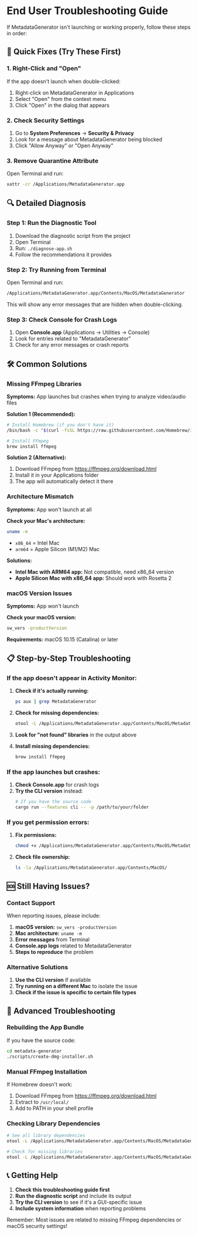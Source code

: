 # End User Troubleshooting Guide

If MetadataGenerator isn't launching or working properly, follow these steps in order:

## 🚨 Quick Fixes (Try These First)

### 1. Right-Click and "Open"
If the app doesn't launch when double-clicked:
1. Right-click on MetadataGenerator in Applications
2. Select "Open" from the context menu
3. Click "Open" in the dialog that appears

### 2. Check Security Settings
1. Go to **System Preferences** → **Security & Privacy**
2. Look for a message about MetadataGenerator being blocked
3. Click "Allow Anyway" or "Open Anyway"

### 3. Remove Quarantine Attribute
Open Terminal and run:
```bash
xattr -cr /Applications/MetadataGenerator.app
```

## 🔍 Detailed Diagnosis

### Step 1: Run the Diagnostic Tool
1. Download the diagnostic script from the project
2. Open Terminal
3. Run: `./diagnose-app.sh`
4. Follow the recommendations it provides

### Step 2: Try Running from Terminal
Open Terminal and run:
```bash
/Applications/MetadataGenerator.app/Contents/MacOS/MetadataGenerator
```

This will show any error messages that are hidden when double-clicking.

### Step 3: Check Console for Crash Logs
1. Open **Console.app** (Applications → Utilities → Console)
2. Look for entries related to "MetadataGenerator"
3. Check for any error messages or crash reports

## 🛠️ Common Solutions

### Missing FFmpeg Libraries
**Symptoms:** App launches but crashes when trying to analyze video/audio files

**Solution 1 (Recommended):**
```bash
# Install Homebrew (if you don't have it)
/bin/bash -c "$(curl -fsSL https://raw.githubusercontent.com/Homebrew/install/HEAD/install.sh)"

# Install FFmpeg
brew install ffmpeg
```

**Solution 2 (Alternative):**
1. Download FFmpeg from https://ffmpeg.org/download.html
2. Install it in your Applications folder
3. The app will automatically detect it there

### Architecture Mismatch
**Symptoms:** App won't launch at all

**Check your Mac's architecture:**
```bash
uname -m
```
- `x86_64` = Intel Mac
- `arm64` = Apple Silicon (M1/M2) Mac

**Solutions:**
- **Intel Mac with ARM64 app:** Not compatible, need x86_64 version
- **Apple Silicon Mac with x86_64 app:** Should work with Rosetta 2

### macOS Version Issues
**Symptoms:** App won't launch

**Check your macOS version:**
```bash
sw_vers -productVersion
```

**Requirements:** macOS 10.15 (Catalina) or later

## 📋 Step-by-Step Troubleshooting

### If the app doesn't appear in Activity Monitor:

1. **Check if it's actually running:**
   ```bash
   ps aux | grep MetadataGenerator
   ```

2. **Check for missing dependencies:**
   ```bash
   otool -L /Applications/MetadataGenerator.app/Contents/MacOS/MetadataGenerator
   ```

3. **Look for "not found" libraries** in the output above

4. **Install missing dependencies:**
   ```bash
   brew install ffmpeg
   ```

### If the app launches but crashes:

1. **Check Console.app** for crash logs
2. **Try the CLI version** instead:
   ```bash
   # If you have the source code
   cargo run --features cli -- -p /path/to/your/folder
   ```

### If you get permission errors:

1. **Fix permissions:**
   ```bash
   chmod +x /Applications/MetadataGenerator.app/Contents/MacOS/MetadataGenerator
   ```

2. **Check file ownership:**
   ```bash
   ls -la /Applications/MetadataGenerator.app/Contents/MacOS/
   ```

## 🆘 Still Having Issues?

### Contact Support
When reporting issues, please include:

1. **macOS version:** `sw_vers -productVersion`
2. **Mac architecture:** `uname -m`
3. **Error messages** from Terminal
4. **Console.app logs** related to MetadataGenerator
5. **Steps to reproduce** the problem

### Alternative Solutions

1. **Use the CLI version** if available
2. **Try running on a different Mac** to isolate the issue
3. **Check if the issue is specific to certain file types**

## 🔧 Advanced Troubleshooting

### Rebuilding the App Bundle
If you have the source code:

```bash
cd metadata-generator
./scripts/create-dmg-installer.sh
```

### Manual FFmpeg Installation
If Homebrew doesn't work:

1. Download FFmpeg from https://ffmpeg.org/download.html
2. Extract to `/usr/local/`
3. Add to PATH in your shell profile

### Checking Library Dependencies
```bash
# See all library dependencies
otool -L /Applications/MetadataGenerator.app/Contents/MacOS/MetadataGenerator

# Check for missing libraries
otool -L /Applications/MetadataGenerator.app/Contents/MacOS/MetadataGenerator | grep "not found"
```

## 📞 Getting Help

1. **Check this troubleshooting guide first**
2. **Run the diagnostic script** and include its output
3. **Try the CLI version** to see if it's a GUI-specific issue
4. **Include system information** when reporting problems

Remember: Most issues are related to missing FFmpeg dependencies or macOS security settings! 